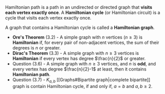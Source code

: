 Hamiltonian path is a path in an undirected or directed graph that **visits each vertex exactly once**. A **Hamiltonian cycle** (or Hamiltonian circuit) is a cycle that visits each vertex exactly once.

A graph that contains a Hamiltonian cycle is called a **Hamiltonian graph**.

- **Ore's Theorem** (3.2) - A simple graph with $n$ vertices ($n\geq 3$) is **Hamiltonian** if, for every pair of non-adjacent vertices, the sum of their degrees is $n$ or greater.
- **Dirac's Theorem** (3.3) - A simple graph with $n\geq 3$ vertices is **Hamiltonian** if every vertex has degree $\frac{n}{2}$ or greater. 
- Question (3.6) - A simple graph with $n\geq 3$ vertices, and $n$ is **odd**, and every vertex has degree $\frac{n}{2}-1$ at least, then it contains **Hamiltonian path**.
- Question (3.7) - $K_{a,b}$ [[Graphs#Bipartite graph|complete bipartite]] graph is contain Hamiltonian cycle, if and only if, $a=b$ and $a,b\geq{2}$.

